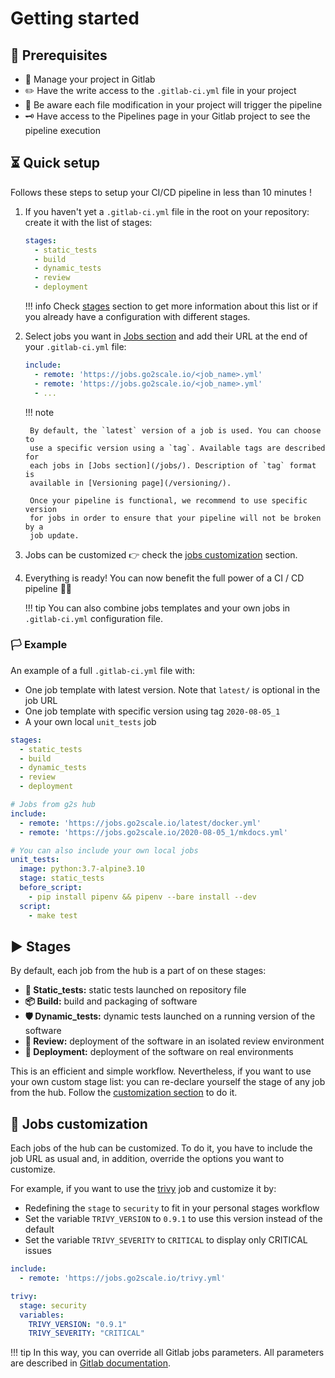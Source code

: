 # Getting started

## 📝 Prerequisites

- 🦊  Manage your project in Gitlab
- ✏️   Have the write access to the `.gitlab-ci.yml` file in your project
- 🔫  Be aware each file modification in your project will trigger the pipeline
- 🗝  Have access to the Pipelines page in your Gitlab project to see the pipeline execution

## ⏳ Quick setup

Follows these steps to setup your CI/CD pipeline in less than 10 minutes !

1. If you haven't yet a `.gitlab-ci.yml` file in the root on your repository:
   create it with the list of stages:

    ```yaml
    stages:
      - static_tests
      - build
      - dynamic_tests
      - review
      - deployment
    ```

    !!! info
        Check [stages](#stages) section to get more information about this list
        or if you already have a configuration with different stages.

2. Select jobs you want in [Jobs section](/jobs/) and add their URL at the end
   of your `.gitlab-ci.yml` file:

    ```yaml
    include:
      - remote: 'https://jobs.go2scale.io/<job_name>.yml'
      - remote: 'https://jobs.go2scale.io/<job_name>.yml'
      - ...
    ```

    !!! note

        By default, the `latest` version of a job is used. You can choose to
        use a specific version using a `tag`. Available tags are described for
        each jobs in [Jobs section](/jobs/). Description of `tag` format is
        available in [Versioning page](/versioning/).

        Once your pipeline is functional, we recommend to use specific version
        for jobs in order to ensure that your pipeline will not be broken by a
        job update.

3. Jobs can be customized 👉 check the [jobs
   customization](#jobs-customization) section.

4. Everything is ready! You can now benefit the full power of a CI / CD
   pipeline 🎉🚀

    !!! tip
        You can also combine jobs templates and your own jobs in
        `.gitlab-ci.yml` configuration file.

### 🏳󠁵󠁳󠁴󠁸󠁿 Example


An example of a full `.gitlab-ci.yml` file with:

* One job template with latest version. Note that `latest/` is optional in the
  job URL
* One job template with specific version using tag `2020-08-05_1`
* A your own local `unit_tests` job

``` yaml
stages:
  - static_tests
  - build
  - dynamic_tests
  - review
  - deployment

# Jobs from g2s hub
include:
  - remote: 'https://jobs.go2scale.io/latest/docker.yml'
  - remote: 'https://jobs.go2scale.io/2020-08-05_1/mkdocs.yml'

# You can also include your own local jobs
unit_tests:
  image: python:3.7-alpine3.10
  stage: static_tests
  before_script:
    - pip install pipenv && pipenv --bare install --dev
  script:
    - make test
```

## ▶ Stages

By default, each job from the hub is a part of on these stages:

* **🔎 Static_tests:** static tests launched on repository file
* **📦 Build:** build and packaging of software
* **🛡 Dynamic_tests:** dynamic tests launched on a running version of the software
* **🙋 Review:** deployment of the software in an isolated review environment
* **🚀 Deployment:** deployment of the software on real environments

This is an efficient and simple workflow. Nevertheless, if you want to use your
own custom stage list: you can re-declare yourself the stage of any job from
the hub. Follow the [customization section](#jobs-customization) to do it.

## 🔧 Jobs customization

Each jobs of the hub can be customized. To do it, you have to include the job
URL as usual and, in addition, override the options you want to customize.

For example, if you want to use the [trivy](/jobs/dynamic_tests/trivy/) job and
customize it by:

* Redefining the `stage` to `security` to fit in your personal stages workflow
* Set the variable `TRIVY_VERSION` to `0.9.1` to use this version instead of
  the default
* Set the variable `TRIVY_SEVERITY` to `CRITICAL` to display only CRITICAL
  issues

```yaml
include:
  - remote: 'https://jobs.go2scale.io/trivy.yml'

trivy:
  stage: security
  variables:
    TRIVY_VERSION: "0.9.1"
    TRIVY_SEVERITY: "CRITICAL"
```

!!! tip
    In this way, you can override all Gitlab jobs parameters. All parameters
    are described in [Gitlab
    documentation](https://docs.gitlab.com/ee/ci/yaml/).
